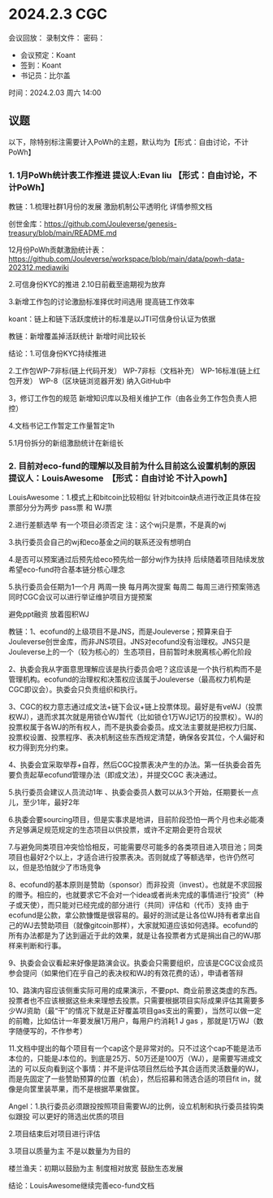 
# 2024.2.3 CGC

会议回放：
录制文件：
密码：

- 会议预定：Koant
- 签到：Koant
- 书记员：比尔盖

时间：2024.2.03 周六 14:00

## 议题

以下，除特别标注需要计入PoWh的主题，默认均为【形式：自由讨论，不计PoWh】

### 1. 1月PoWh统计表工作推进  提议人:Evan liu 【形式：自由讨论，不计PoWh】

教链：1.梳理社群1月份的发展 激励机制公平透明化 详情参照文档 

创世金库：https://github.com/Jouleverse/genesis-treasury/blob/main/README.md 

12月份PoWh贡献激励统计表：https://github.com/Jouleverse/workspace/blob/main/data/powh-data-202312.mediawiki

2.可信身份KYC的推进 2.10日前截至逾期视为放弃

3.新增工作包的讨论激励标准择优时间选用 提高链工作效率

koant：链上和链下活跃度统计的标准是以JTI可信身份认证为依据

教链：新增覆盖掉活跃统计 新增时间比较长

结论：1.可信身份KYC持续推进 

2.工作包WP-7非标(链上代码开发） WP-7非标（文档补充） WP-16标准(链上红包开发） WP-8（区块链浏览器开发) 纳入GitHub中

3，修订工作包的规范 新增知识库以及相关维护工作（由各业务工作包负责人把控）

4.文档书记工作暂定工作量暂定1h

5.1月份拆分的新组激励统计在新组长

### 2. 目前对eco-fund的理解以及目前为什么目前这么设置机制的原因 提议人：LouisAwesome  【形式：自由讨论 不计入powh】

LouisAwesome：1.模式上和bitcoin比较相似 针对bitcoin缺点进行改正具体在投票部分分为两步 pass票 和 WJ票  

2.进行差额选举 有一个项目必须否定 注：这个wj只是票，不是真的wj

3.执行委员会自己的wj和eco基金之间的联系还没有想明白

4.是否可以预案通过后预先给eco预先给一部分wj作为扶持 后续随着项目陆续发放 希望eco-fund符合基本链分核心理念

5.执行委员会任期为1一个月  两周一换 每月两次提案 每周二 每周三进行预案筛选 同时CGC会议可以进行举证维护项目方提预案

避免ppt融资 放着囤积WJ

教链：1、ecofund的上级项目不是JNS，而是Jouleverse；预算来自于Jouleverse创世金库，而非JNS项目。JNS对ecofund没有治理权。JNS只是Jouleverse上的一个（较为核心的）生态项目，目前暂时未脱离核心孵化阶段

2、执委会我从字面意思理解应该是执行委员会吧？这应该是一个执行机构而不是管理机构。ecofund的治理权和决策权应该属于Jouleverse（最高权力机构是CGC即议会）。执委会只负责组织和执行。

3、CGC的权力意志通过成文法+链下会议+链上投票体现。最好是有veWJ（投票权WJ），退而求其次就是用锁仓WJ暂代（比如锁仓1万WJ记1万的投票权）。WJ的投票权属于各WJ的所有权人，而不是执委会委员。成文法主要就是把权力归属、投票权设置、投票程序、表决机制这些东西规定清楚，确保各安其位，个人偏好和权力得到充分约束。

4、执委会宜采取举荐+自荐，然后CGC投票表决产生的办法。第一任执委会首先要负责起草ecofund管理办法（即成文法），并提交CGC 表决通过。

5.执行委员会建议人员流动1年 、执委会委员人数可以从3个开始，任期要长一点儿，至少1年，最好2年

6.执委会要sourcing项目，但是实事求是地讲，目前阶段恐怕一两个月也未必能凑齐足够满足规范规定的生态项目以供投票，或许不定期会更符合现状

7.与避免同类项目冲突恰恰相反，可能需要尽可能多的各类项目进入项目池；同类项目也最好2个以上，才适合进行投票表决。否则就成了等额选举，也许仍然可以，但是恐怕就少了市场竞争

8、ecofund的基本原则是赞助（sponsor）而非投资（invest）。也就是不求回报的赠予。相应的，也就要求它不会对一个idea或者尚未完成的事情进行“投资”（种子或天使），而只能对已经完成的部分进行（共同）评估和（代币）支持 由于ecofund是公款，拿公款慷慨是很容易的。最好的测试是让各位WJ持有者拿出自己的WJ去赞助项目（就像gitcoin那样），大家就知道应该如何选择。ecofund的所有办法都是为了达到逼近于此的效果，就是让各投票者方式是捐出自己的WJ那样来判断和行事。

9、执委会会议看起来好像是路演会议。执委会只需要组织，应该是CGC议会成员参会提问（如果他们在乎自己的表决权和WJ的有效花费的话），申请者答辩

10、路演内容应该侧重实际可用的成果演示，不要ppt、商业前景这类虚的东西。投票者也不应该根据这些未来理想去投票。只需要根据项目实际成果评估其需要多少WJ资助（最“干”的情况下就是正好覆盖项目gas支出的需要），当然可以做一定的前瞻，比如估计一年要发展1万用户，每用户约消耗1 J gas ，那就是1万WJ（数字随便写的，不作参考）

11.文档中提出的每个项目有一个cap这个是非常对的。只不过这个cap不能是法币本位的，只能是J本位的。到底是25万、50万还是100万（WJ），是需要写进成文法的 可以反向看到这个事情：并不是评估项目然后给予其合适而灵活数量的WJ，而是先固定了一些赞助预算的位置（机会），然后招募和筛选合适的项目fit in，就像是向筐里装苹果，而不是根据苹果做筐。

Angel：1.执行委员必须跟投按照项目需要WJ的比例，设立机制和执行委员挂钩类似跟投 可以更好的筛选出优质的项目

2.项目结束后对项目进行评估

3.项目以质量为主 不是以数量为为目的

楼兰渔夫：初期以鼓励为主 制度相对放宽 鼓励生态发展

结论：LouisAwesome继续完善eco-fund文档
